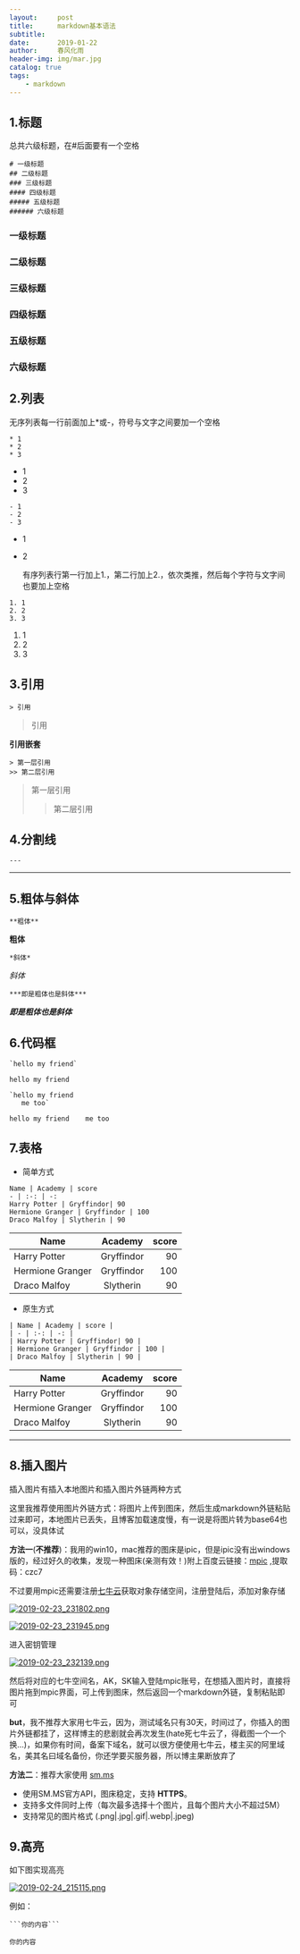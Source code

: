 ```yaml
---
layout:     post
title:      markdown基本语法
subtitle:   
date:       2019-01-22
author:     春风化雨
header-img: img/mar.jpg
catalog: true
tags:
    - markdown
---
```

## 1.标题

总共六级标题，在#后面要有一个空格

```
# 一级标题
## 二级标题
### 三级标题
#### 四级标题
##### 五级标题
###### 六级标题
```

### 一级标题

### 二级标题

### 三级标题

### 四级标题

### 五级标题

### 六级标题

## 2.列表

无序列表每一行前面加上*或-，符号与文字之间要加一个空格

```
* 1
* 2
* 3
```

* 1
* 2
* 3

```
- 1
- 2
- 3
```

- 1
- 2

  有序列表行第一行加上1.，第二行加上2.，依次类推，然后每个字符与文字间也要加上空格

```
1. 1
2. 2
3. 3
```

1. 1
2. 2
3. 3

## 3.引用

```
> 引用
```

> 引用

**引用嵌套**

```
> 第一层引用
>> 第二层引用
```

> 第一层引用
>
>> 第二层引用
>>

## 4.分割线

```是
---
```

---

## 5.粗体与斜体

```
**粗体**
```

**粗体**

```
*斜体*
```

*斜体*

```
***即是粗体也是斜体***
```

***即是粗体也是斜体***

## 6.代码框

```
`hello my friend`

```

`hello my friend`

```
`hello my friend
   me too`
```

  `hello my friend    me too`

## 7.表格

* 简单方式

```
Name | Academy | score 
- | :-: | -: 
Harry Potter | Gryffindor| 90 
Hermione Granger | Gryffindor | 100 
Draco Malfoy | Slytherin | 90
```

| Name             |  Academy  | score |
| ---------------- | :--------: | ----: |
| Harry Potter     | Gryffindor |    90 |
| Hermione Granger | Gryffindor |   100 |
| Draco Malfoy     | Slytherin |    90 |

* 原生方式

```
| Name | Academy | score | 
| - | :-: | -: | 
| Harry Potter | Gryffindor| 90 | 
| Hermione Granger | Gryffindor | 100 | 
| Draco Malfoy | Slytherin | 90 |
```

| Name             |  Academy  | score |
| ---------------- | :--------: | ----: |
| Harry Potter     | Gryffindor |    90 |
| Hermione Granger | Gryffindor |   100 |
| Draco Malfoy     | Slytherin |    90 |

---

## 8.插入图片

插入图片有插入本地图片和插入图片外链两种方式

这里我推荐使用图片外链方式：将图片上传到图床，然后生成markdown外链粘贴过来即可，本地图片已丢失，且博客加载速度慢，有一说是将图片转为base64也可以，没具体试

**方法一**(**不推荐**)：我用的win10，mac推荐的图床是ipic，但是ipic没有出windows版的，经过好久的收集，发现一种图床(亲测有效！)附上百度云链接：[mpic](https://pan.baidu.com/s/1_20X7lApQU-4R1M6Jx7Xfg) ,提取码：czc7

不过要用mpic还需要注册[七牛云](https://portal.qiniu.com/signup)获取对象存储空间，注册登陆后，添加对象存储

[![2019-02-23_231802.png](https://i.loli.net/2019/02/23/5c716451ddec0.png)](https://i.loli.net/2019/02/23/5c716451ddec0.png)

[![2019-02-23_231945.png](https://i.loli.net/2019/02/23/5c7164d4d0fd6.png)](https://i.loli.net/2019/02/23/5c7164d4d0fd6.png)

进入密钥管理

[![2019-02-23_232139.png](https://i.loli.net/2019/02/23/5c71651fd7ab6.png)](https://i.loli.net/2019/02/23/5c71651fd7ab6.png)

然后将对应的七牛空间名，AK，SK输入登陆mpic账号，在想插入图片时，直接将图片拖到mpic界面，可上传到图床，然后返回一个markdown外链，复制粘贴即可

**but**，我不推荐大家用七牛云，因为，测试域名只有30天，时间过了，你插入的图片外链都挂了，这样博主的悲剧就会再次发生(hate死七牛云了，得截图一个一个换...)，如果你有时间，备案下域名，就可以很方便使用七牛云，楼主买的阿里域名，美其名曰域名备份，你还学要买服务器，所以博主果断放弃了

**方法二**：推荐大家使用 [sm.ms](https://sm.ms/)

- 使用SM.MS官方API，图床稳定，支持 **HTTPS**。
- 支持多文件同时上传（每次最多选择十个图片，且每个图片大小不超过5M）
- 支持常见的图片格式  (.png|.jpg|.gif|.webp|.jpeg)

## 9.高亮

如下图实现高亮

[![2019-02-24_215115.png](https://i.loli.net/2019/02/24/5c72a1bf44f7c.png)](https://i.loli.net/2019/02/24/5c72a1bf44f7c.png)

例如：

```
```你的内容```
```

``你的内容``
